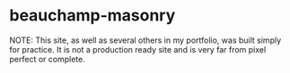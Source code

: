 # beauchamp-masonry
NOTE: This site, as well as several others in my portfolio, was built simply for practice. It is not a production ready site and is very far from pixel perfect or complete.
